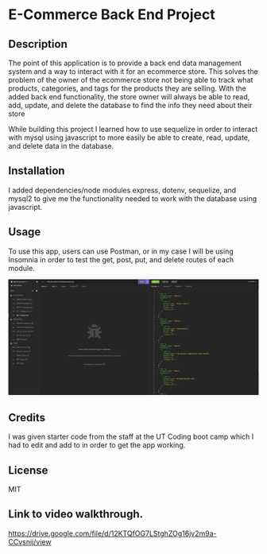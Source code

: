 # E-Commerce Back End Project

## Description

The point of this application is to provide a back end data management system and a way to interact with it
for an ecommerce store. This solves the problem of the owner of the ecommerce store not being able to track
what products, categories, and tags for the products they are selling. With the added back end functionality,
the store owner will always be able to read, add, update, and delete the database to find the info they need
about their store

While building this project I learned how to use sequelize in order to interact with mysql using javascript
to more easily be able to create, read, update, and delete data in the database.

## Installation

I added dependencies/node modules express, dotenv, sequelize, and mysql2 to give me the functionality needed
to work with the database using javascript.

## Usage

To use this app, users can use Postman, or in my case I will be using Insomnia in order to test the get, post, put, and delete routes of each module.

![Screen shot of Insomnia](/assets/img/Back-end-project-screenshot.png)

## Credits

I was given starter code from the staff at the UT Coding boot camp which I had to edit and add to in order to get the app working.

## License

MIT

## Link to video walkthrough.

https://drive.google.com/file/d/12KTQfOG7LStghZOg16jv2m9a-CCvsnij/view